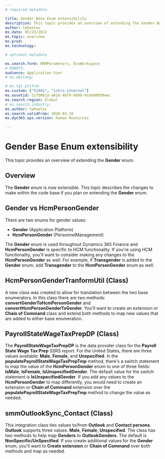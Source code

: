 ```yaml
---
# required metadata

title: Gender Base Enum extensibility
description: This topic provides an overview of extending the Gender Base Enum.
author: twheeloc
ms.date: 05/23/2022
ms.topic: overview
ms.prod: 
ms.technology: 

# optional metadata

ms.search.form: HRMParameters, EssWorkspace
# ROBOTS: 
audience: Application User
# ms.devlang: 

# ms.tgt_pltfrm: 
ms.custom: ["51941", "intro-internal"]
ms.assetid: 2cfb061a-a616-4bf9-9d98-9cde00039eec
ms.search.region: Global
# ms.search.industry: 
ms.author: twheeloc
ms.search.validFrom: 2020-03-19
ms.dyn365.ops.version: Human Resources

---
```

# Gender Base Enum extensibility

This topic provides an overview of extending the **Gender** enum.

## Overview
The **Gender** enum is now extensible. This topic describes the changes to make within the code base if you plan on extending the **Gender** enum.

## Gender vs HcmPersonGender

There are two enums for gender values:
 - **Gender** (Application Platform)
 - **HcmPersonGender** (PersonnelManagement)
 
The **Gender** enum is used throughout Dynamics 365 Finance and **HcmPersonGender** is specific to HCM functionality. If you're using HCM functionality, you'll 
want to consider making any changes to the **HcmPersonGender** as well. For example, if **Transgender** is added to the **Gender** enum, add **Transgender** to the **HcmPersonGender** enum as well.

## HcmPersonGenderTranformUtil (Class)
A new class was created to allow for translation between the two base enumerators. In this class there are two methods: **convertGenderToHcmPersonGender** and 
**convertHcmPersonGenderToGender**. You'll want to create an extension or **Chain of Command** class and extend both methods to map new values that are added to 
either base enumeration.

## PayrollStateWageTaxPrepDP (Class)
The **PayrollStateWageTaxPrepDP** is the data provider class for the **Payroll State Wage Tax Prep** SSRS report. For the United States, there are three values available: **Male**, **Female**, and **Unspecified**. In the **populatePayrollStateWageTaxPrepTmp** method, there's a switch statement to map the value of the **HcmPersonGender** enum to one of three fields: **IsMale**, **IsFemale**, **IsUnspecifiedGender**. The default value for the switch statement is **IsUnspecifiedGender**. If you add any values to the **HcmPersonGender** to map differently, you would need to create an extension or **Chain of Command** extension over the **populatePayrollStateWageTaxPrepTmp** method to change the value as needed.

## smmOutlookSync_Contact (Class)
This integration class ties values to/from **Outlook** and **Contact persons**. **Outlook** supports three values: **Male**, **Female**, **Unspecified**. The class has 
two methods to help map **Genders** to **OutlookGenders**. The default is **NonSpecific/UnSpecified**. If you create additional values for the **Gender** enum, you'll 
want to **Create extension** or **Chain of Command** over both methods and map as needed. 
